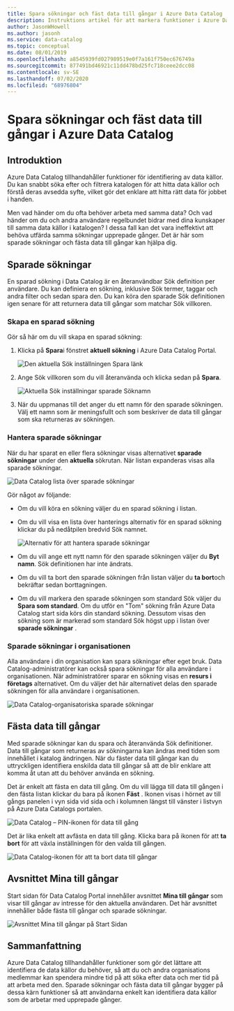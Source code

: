 ```yaml
---
title: Spara sökningar och fäst data till gångar i Azure Data Catalog
description: Instruktions artikel för att markera funktioner i Azure Data Catalog för att spara data källor och data till gångar för senare användning.
author: JasonWHowell
ms.author: jasonh
ms.service: data-catalog
ms.topic: conceptual
ms.date: 08/01/2019
ms.openlocfilehash: a8545939fd027989519e0f7a161f750ec676749a
ms.sourcegitcommit: 877491bd46921c11dd478bd25fc718ceee2dcc08
ms.contentlocale: sv-SE
ms.lasthandoff: 07/02/2020
ms.locfileid: "68976804"
---
```

# <a name="save-searches-and-pin-data-assets-in-azure-data-catalog"></a>Spara sökningar och fäst data till gångar i Azure Data Catalog
## <a name="introduction"></a>Introduktion
Azure Data Catalog tillhandahåller funktioner för identifiering av data källor. Du kan snabbt söka efter och filtrera katalogen för att hitta data källor och förstå deras avsedda syfte, vilket gör det enklare att hitta rätt data för jobbet i handen.

Men vad händer om du ofta behöver arbeta med samma data? Och vad händer om du och andra användare regelbundet bidrar med dina kunskaper till samma data källor i katalogen? I dessa fall kan det vara ineffektivt att behöva utfärda samma sökningar upprepade gånger. Det är här som sparade sökningar och fästa data till gångar kan hjälpa dig.

## <a name="saved-searches"></a>Sparade sökningar
En sparad sökning i Data Catalog är en återanvändbar Sök definition per användare. Du kan definiera en sökning, inklusive Sök termer, taggar och andra filter och sedan spara den. Du kan köra den sparade Sök definitionen igen senare för att returnera data till gångar som matchar Sök villkoren.

### <a name="create-a-saved-search"></a>Skapa en sparad sökning
Gör så här om du vill skapa en sparad sökning:
1. Klicka på **Spara**i fönstret **aktuell sökning** i Azure Data Catalog Portal. 

    ![Den aktuella Sök inställningen Spara länk](./media/data-catalog-how-to-save-pin/01-save-option.png) 

2. Ange Sök villkoren som du vill återanvända och klicka sedan på **Spara**.

    ![Aktuella Sök inställningar sparade Söknamn](./media/data-catalog-how-to-save-pin/02-name.png)

3. När du uppmanas till det anger du ett namn för den sparade sökningen. Välj ett namn som är meningsfullt och som beskriver de data till gångar som ska returneras av sökningen.

### <a name="manage-saved-searches"></a>Hantera sparade sökningar
När du har sparat en eller flera sökningar visas alternativet **sparade sökningar** under den **aktuella** sökrutan. När listan expanderas visas alla sparade sökningar.

 ![Data Catalog lista över sparade sökningar](./media/data-catalog-how-to-save-pin/03-list.png)

Gör något av följande:

* Om du vill köra en sökning väljer du en sparad sökning i listan.

* Om du vill visa en lista över hanterings alternativ för en sparad sökning klickar du på nedåtpilen bredvid Sök namnet.

    ![Alternativ för att hantera sparade sökningar](./media/data-catalog-how-to-save-pin/04-managing.png)

* Om du vill ange ett nytt namn för den sparade sökningen väljer du **Byt namn**. Sök definitionen har inte ändrats.

* Om du vill ta bort den sparade sökningen från listan väljer du **ta bort**och bekräftar sedan borttagningen.

* Om du vill markera den sparade sökningen som standard Sök väljer du **Spara som standard**. Om du utför en "Tom" sökning från Azure Data Catalog start sida körs din standard sökning. Dessutom visas den sökning som är markerad som standard Sök högst upp i listan över **sparade sökningar** .

### <a name="organizational-saved-searches"></a>Sparade sökningar i organisationen
Alla användare i din organisation kan spara sökningar efter eget bruk. Data Catalog-administratörer kan också spara sökningar för alla användare i organisationen. När administratörer sparar en sökning visas en **resurs i företags** alternativet. Om du väljer det här alternativet delas den sparade sökningen för alla användare i organisationen.

 ![Data Catalog-organisatoriska sparade sökningar](./media/data-catalog-how-to-save-pin/08-organizational-saved-search.png)

## <a name="pinned-data-assets"></a>Fästa data till gångar
Med sparade sökningar kan du spara och återanvända Sök definitioner. Data till gångar som returneras av sökningarna kan ändras med tiden som innehållet i katalog ändringen. När du fäster data till gångar kan du uttryckligen identifiera enskilda data till gångar så att de blir enklare att komma åt utan att du behöver använda en sökning.

Det är enkelt att fästa en data till gång. Om du vill lägga till data till gången i den fästa listan klickar du bara på ikonen **Fäst** . Ikonen visas i hörnet av till gångs panelen i vyn sida vid sida och i kolumnen längst till vänster i listvyn på Azure Data Catalogs portalen.

![Data Catalog – PIN-ikonen för data till gång](./media/data-catalog-how-to-save-pin/05-pinning.png)

Det är lika enkelt att avfästa en data till gång. Klicka bara på ikonen för att **ta bort** för att växla inställningen för den valda till gången.

![Data Catalog-ikonen för att ta bort data till gångar](./media/data-catalog-how-to-save-pin/06-unpinning.png)

## <a name="the-my-assets-section"></a>Avsnittet Mina till gångar
Start sidan för Data Catalog Portal innehåller avsnittet **Mina till gångar** som visar till gångar av intresse för den aktuella användaren. Det här avsnittet innehåller både fästa till gångar och sparade sökningar.

![Avsnittet Mina till gångar på Start Sidan](./media/data-catalog-how-to-save-pin/07-my-assets.png)

## <a name="summary"></a>Sammanfattning
Azure Data Catalog tillhandahåller funktioner som gör det lättare att identifiera de data källor du behöver, så att du och andra organisations medlemmar kan spendera mindre tid på att söka efter data och mer tid på att arbeta med den. Sparade sökningar och fästa data till gångar bygger på dessa kärn funktioner så att användarna enkelt kan identifiera data källor som de arbetar med upprepade gånger.
